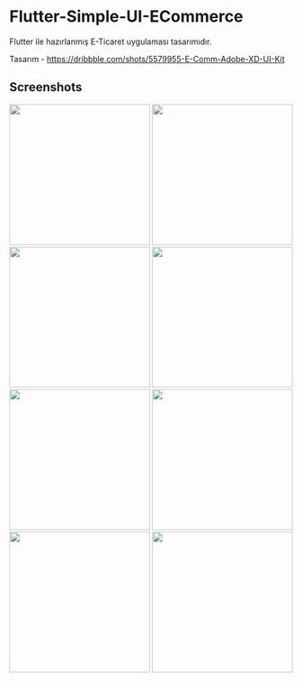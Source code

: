 # Flutter-Simple-UI-ECommerce

Flutter ile hazırlanmış E-Ticaret uygulaması tasarımıdır.

Tasarım - https://dribbble.com/shots/5579955-E-Comm-Adobe-XD-UI-Kit

## Screenshots

<kbd><img src="https://raw.githubusercontent.com/ahmeteminkara/Flutter-Simple-UI-ECommerce/master/media/gif1.gif" width="250" /></kbd>   <kbd><img src="https://raw.githubusercontent.com/ahmeteminkara/Flutter-Simple-UI-ECommerce/master/media/gif2.gif" width="250" /></kbd>   <kbd><img src="https://raw.githubusercontent.com/ahmeteminkara/Flutter-Simple-UI-ECommerce/master/media/gif3.gif" width="250" /></kbd>   <kbd><img src="https://raw.githubusercontent.com/ahmeteminkara/Flutter-Simple-UI-ECommerce/master/media/ECommerce1.jpg" width="250" /></kbd>    <kbd><img src="https://raw.githubusercontent.com/ahmeteminkara/Flutter-Simple-UI-ECommerce/master/media/ECommerce2.jpg" width="250" /></kbd>    <kbd><img src="https://raw.githubusercontent.com/ahmeteminkara/Flutter-Simple-UI-ECommerce/master/media/ECommerce3.jpg" width="250" /></kbd>    <kbd><img src="https://raw.githubusercontent.com/ahmeteminkara/Flutter-Simple-UI-ECommerce/master/media/ECommerce4.jpg" width="250" /></kbd>    <kbd><img src="https://raw.githubusercontent.com/ahmeteminkara/Flutter-Simple-UI-ECommerce/master/media/ECommerce5.jpg" width="250" /></kbd>